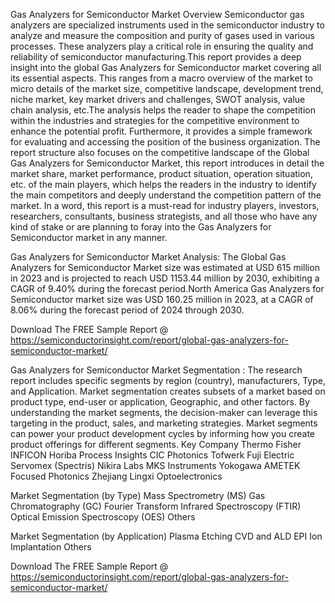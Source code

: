 Gas Analyzers for Semiconductor Market Overview
Semiconductor gas analyzers are specialized instruments used in the semiconductor industry to analyze and measure the composition and purity of gases used in various processes. These analyzers play a critical role in ensuring the quality and reliability of semiconductor manufacturing.This report provides a deep insight into the global Gas Analyzers for Semiconductor market covering all its essential aspects. This ranges from a macro overview of the market to micro details of the market size, competitive landscape, development trend, niche market, key market drivers and challenges, SWOT analysis, value chain analysis, etc.The analysis helps the reader to shape the competition within the industries and strategies for the competitive environment to enhance the potential profit. Furthermore, it provides a simple framework for evaluating and accessing the position of the business organization. The report structure also focuses on the competitive landscape of the Global Gas Analyzers for Semiconductor Market, this report introduces in detail the market share, market performance, product situation, operation situation, etc. of the main players, which helps the readers in the industry to identify the main competitors and deeply understand the competition pattern of the market. In a word, this report is a must-read for industry players, investors, researchers, consultants, business strategists, and all those who have any kind of stake or are planning to foray into the Gas Analyzers for Semiconductor market in any manner.

Gas Analyzers for Semiconductor Market Analysis:
The Global Gas Analyzers for Semiconductor Market size was estimated at USD 615 million in 2023 and is projected to reach USD 1153.44 million by 2030, exhibiting a CAGR of 9.40% during the forecast period.North America Gas Analyzers for Semiconductor market size was USD 160.25 million in 2023, at a CAGR of 8.06% during the forecast period of 2024 through 2030.

Download The FREE Sample Report @ https://semiconductorinsight.com/report/global-gas-analyzers-for-semiconductor-market/ 

Gas Analyzers for Semiconductor Market Segmentation :
The research report includes specific segments by region (country), manufacturers, Type, and Application. Market segmentation creates subsets of a market based on product type, end-user or application, Geographic, and other factors. By understanding the market segments, the decision-maker can leverage this targeting in the product, sales, and marketing strategies. Market segments can power your product development cycles by informing how you create product offerings for different segments. Key Company
Thermo Fisher
INFICON
Horiba
Process Insights
CIC Photonics
Tofwerk
Fuji Electric
Servomex (Spectris)
Nikira Labs
MKS Instruments
Yokogawa
AMETEK
Focused Photonics
Zhejiang Lingxi Optoelectronics

Market Segmentation (by Type)
Mass Spectrometry (MS)
Gas Chromatography (GC)
Fourier Transform Infrared Spectroscopy (FTIR)
Optical Emission Spectroscopy (OES)
Others

Market Segmentation (by Application)
Plasma Etching
CVD and ALD
EPI
Ion Implantation
Others

Download The FREE Sample Report @ https://semiconductorinsight.com/report/global-gas-analyzers-for-semiconductor-market/ 
